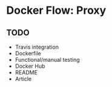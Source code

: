 Docker Flow: Proxy
==================

TODO
----

* Travis integration
* Dockerfile
* Functional/manual testing
* Docker Hub
* README
* Article